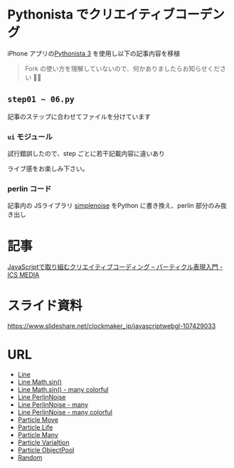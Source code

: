 # Pythonista でクリエイティブコーデング

iPhone アプリの[Pythonista 3](http://omz-software.com/pythonista/) を使用し以下の記事内容を移植


> Fork の使い方を理解していないので、何かありましたらお知らせください 🙇‍♂️


## `step01 ~ 06.py`

記事のステップに合わせてファイルを分けています


### `ui` モジュール

試行錯誤したので、step ごとに若干記載内容に違いあり



ライブ感をお楽しみ下さい。


### perlin コード


記事内の JSライブラリ [simplenoise](https://www.npmjs.com/package/simplenoise) をPython に書き換え、perlin 部分のみ抜き出し





# 記事

[JavaScriptで取り組むクリエイティブコーディング – パーティクル表現入門 \- ICS MEDIA](https://ics.media/entry/18835)

# スライド資料

https://www.slideshare.net/clockmaker_jp/javascriptwebgl-107429033

# URL

- [Line](https://ics-creative.github.io/180725_two_waves/line.html)
- [Line Math.sin()](https://ics-creative.github.io/180725_two_waves/line_sin.html)
- [Line Math.sin() - many colorful](https://ics-creative.github.io/180725_two_waves/line_sin_colorful.html)
- [Line PerlinNoise](https://ics-creative.github.io/180725_two_waves/line_perline.html)
- [Line PerlinNoise - many](https://ics-creative.github.io/180725_two_waves/line_perlines.html)
- [Line PerlinNoise - many colorful](https://ics-creative.github.io/180725_two_waves/line_perlines_colorful.html)
- [Particle Move](https://ics-creative.github.io/180725_two_waves/particle_0.html)
- [Particle Life](https://ics-creative.github.io/180725_two_waves/particle_1.html)
- [Particle Many](https://ics-creative.github.io/180725_two_waves/particle_2.html)
- [Particle Varialtion](https://ics-creative.github.io/180725_two_waves/particle_3.html)
- [Particle ObjectPool](https://ics-creative.github.io/180725_two_waves/particle_4.html)
- [Random](https://ics-creative.github.io/180725_two_waves/particle_random.html)

